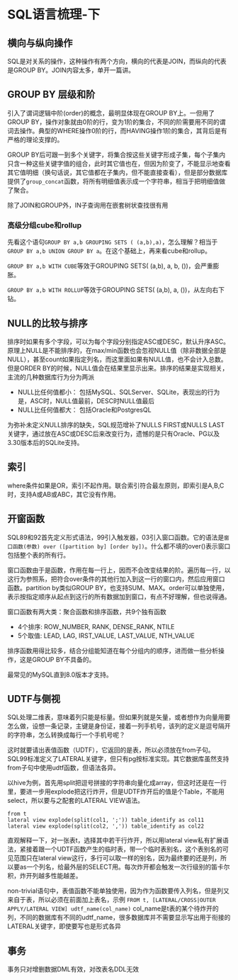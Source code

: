 # SQL语言梳理-下

## 横向与纵向操作

SQL是对关系的操作，这种操作有两个方向，横向的代表是JOIN，而纵向的代表是GROUP BY。JOIN内容太多，单开一篇讲。

## GROUP BY 层级和阶

引入了谓词逻辑中阶(order)的概念，最明显体现在GROUP BY上。一但用了GROUP BY，操作对象就由0阶的行，变为1阶的集合，不同的阶需要用不同的谓词去操作。典型的WHERE操作0阶的行，而HAVING操作1阶的集合，其背后是有严格的理论支撑的。

GROUP BY后可跟一到多个关键字，将集合按这些关键字形成子集，每个子集内只含一种这些关键字值的组合，此时其它值也在，但因为阶变了，不能显示地查看其它值明细（换句话说，其它值都在子集内，但不能直接查看），但是部分数据库提供了`group_concat`函数，将所有明细值表示成一个字符串，相当于把明细值做了聚合。

除了JOIN和GROUP外，IN子查询用在嵌套树状查找很有用

### 高级分组cube和rollup

先看这个语句`GROUP BY a,b GROUPING SETS ( (a,b),a)`，怎么理解？相当于`GROUP BY a,b UNION GROUP BY a`。在这个基础上，再来看cube和rollup。

`GROUP BY a,b WITH CUBE`等效于GROUPING SETS( (a,b), a, b, ())，会严重膨胀。

`GROUP BY a,b WITH ROLLUP`等效于GROUPING SETS( (a,b), a, ())，从左向右下钻。

## NULL的比较与排序

排序时如果有多个字段，可以为每个字段分别指定ASC或DESC，默认升序ASC。原理上NULL是不能排序的，在max/min函数也会忽视NULL值（除非数据全部是NULL），甚至count如果指定列名，而这里面如果有NULL值，也不会计入总数。但是ORDER BY的时候，NULL值会在结果里显示出来。排序的结果是实现相关，主流的几种数据库行为分为两派

* NULL比任何值都小： 包括MySQL、SQLServer、SQLite，表现出的行为是，ASC时，NULL值最前，DESC时NULL值最后
* NULL比任何值都大： 包括Oracle和PostgresQL

为弥补未定义NULL排序的缺失，SQL规范增补了NULLS FIRST或NULLS LAST关键字，通过放在ASC或DESC后来改变行为，遗憾的是只有Oracle、PG以及3.30版本后的SQLite支持。

## 索引

where条件如果是OR，索引不起作用。联合索引符合最左原则，即索引是A,B,C时，支持A或AB或ABC，其它没有作用。

## 开窗函数

SQL89和92首先定义形式语法，99引入触发器，03引入窗口函数。它的语法是`窗口函数(参数) over ([partition by] [order by])`。什么都不填的over()表示窗口包括整个表的所有行。

窗口函数由于是函数，作用在每一行上，因而不会改变结果的阶。遍历每一行，以这行为参照系，把符合over条件的其他行加入到这一行的窗口内，然后应用窗口函数。partition by类似GROUP BY，也支持SUM、MAX。order可以单独使用，表示按指定顺序从起点到这行的所有数据加到窗口，有点不好理解，但也说得通。

窗口函数有两大类：聚合函数和排序函数，共9个独有函数

* 4个排序: ROW_NUMBER, RANK, DENSE_RANK, NTILE
* 5个取值: LEAD, LAG, IRST_VALUE, LAST_VALUE, NTH_VALUE

排序函数用得比较多，结合分组能知道在每个分组内的顺序，进而做一些分析操作，这是GROUP BY不具备的。

最常见的MySQL直到8.0版本才支持。

## UDTF与侧视

SQL处理二维表，意味着列只能是标量。但如果列就是矢量，或者想作为向量用要怎么做，设想一条记录，主键是身份证，接着一列手机号，该列的定义是逗号隔开的字符串，怎么转换成每行一个手机号呢？

这时就要请出表值函数（UDTF），它返回的是表，所以必须放在from子句。SQL99标准定义了LATERAL关键字，但只有pg按标准实现。其它数据库虽然支持from子句中使用udtf函数，但语法各异。

以hive为例，首先用split把逗号拼接的字符串向量化成array，但这时还是在一行里，要进一步用explode把这行炸开，但是UDTF炸开后的值是个Table，不能用select，所以要与之配套的LATERAL VIEW语法。

```
from t
lateral view explode(split(col1, ';')) table_identify as col11
lateral view explode(split(col2, ',')) table_identify as col22
```

直观解释一下，对一张表t，选择其中若干行炸开，所以用lateral view私有扩展语法，紧接着跟一个UDTF函数产生的临时表，带一个临时表别名，这个表别名的可见范围只在lateral view这行，多行可以取一样的别名，因为最终要的还是列，所以要as一个列名，给最外层的SELECT用。每次炸开都会触发一次行级别的笛卡尔积，炸开列越多性能越差。

non-trivial语句中，表值函数不能单独使用，因为作为函数要传入列名，但是列又来自于表，所以必须在前面加上表名，示例
`FROM t, [LATERAL/CROSS|OUTER APPLY/LATERAL VIEW] udtf_name(col_name)`
col_name是t表的某个待炸开的列，不同的数据库有不同的udtf_name，很多数据库并不需要显示写出用于衔接的LATERAL关键字，即使要写也是形式各异

## 事务

事务只对增删数据DML有效，对改表名DDL无效
